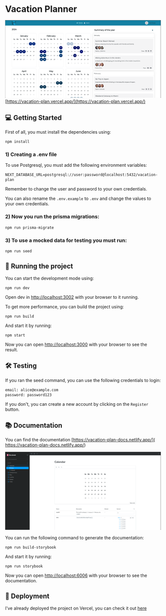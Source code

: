 # Vacation Planner

[<img src="dashboard.png" alt="dashboard">](https://vacation-plan.vercel.app/)
[https://vacation-plan.vercel.app/](https://vacation-plan.vercel.app/)
## 💻 Getting Started

First of all, you must install the dependencies using:

```bash
npm install
```

### 1) Creating a .env file

To use Postgresql, you must add the following environment variables:

```
NEXT_DATABASE_URL=postgresql://user:password@localhost:5432/vacation-plan
```

Remember to change the user and password to your own credentials.

You can also rename the ```.env.example``` to ```.env``` and change the values to your own credentials.

### 2) Now you run the prisma migrations:

```bash
npm run prisma-migrate
```

### 3) To use a mocked data for testing you must run:

```
npm run seed
```

## 🚀 Running the project

You can start the development mode using:
```
npm run dev
```

Open dev in [http://localhost:3002](http://localhost:3002) with your browser to it running.



To get more performance, you can build the project using:
```
npm run build
```

And start it by running:
```
npm start
```

Now you can open [http://localhost:3000](http://localhost:3000) with your browser to see the result.



## 🛠️ Testing

If you ran the seed command, you can use the following credentials to login:

```
email: alice@example.com
password: password123
```

If you don't, you can create a new account by clicking on the ```Register``` button.


## 📚 Documentation

You can find the documentation [https://vacation-plan-docs.netlify.app/](
https://vacation-plan-docs.netlify.app/)

<img src="documentation.png" alt="documentation">

You can run the following command to generate the documentation:

```
npm run build-storybook
```

And start it by running:

```
npm run storybook
```

Now you can open [http://localhost:6006](http://localhost:6006) with your browser to see the documentation.

## 🎉 Deployment
I've already deployed the project on Vercel, you can check it out [here](
https://vacation-plan.vercel.app/)
